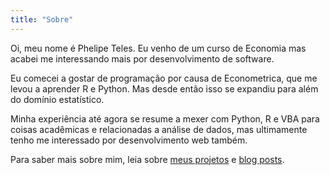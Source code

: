 ```yaml
---
title: "Sobre"
---
```


Oi, meu nome é Phelipe Teles. Eu venho de um curso de Economia mas acabei me
interessando mais por desenvolvimento de software.

Eu comecei a gostar de programação por causa de Econometrica, que me levou a
aprender R e Python. Mas desde então isso se expandiu para além do domínio
estatístico.

Minha experiência até agora se resume a mexer com Python, R e VBA para coisas
acadêmicas e relacionadas a análise de dados, mas ultimamente tenho me
interessado por desenvolvimento web também.

Para saber mais sobre mim, leia sobre [meus projetos](/projects) e [blog posts](/posts).
